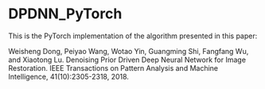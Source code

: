# DPDNN_PyTorch
This is the PyTorch implementation of the algorithm presented in this paper:

Weisheng Dong, Peiyao Wang, Wotao Yin, Guangming Shi, Fangfang Wu, and Xiaotong Lu. 
Denoising Prior Driven Deep Neural Network for Image Restoration. 
IEEE Transactions on Pattern Analysis and Machine Intelligence, 41(10):2305-2318, 2018.

